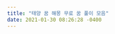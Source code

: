 ```yaml
---
title: "태양 꿈 해몽 무료 꿈 풀이 모음"
date: 2021-01-30 08:26:28 -0400
---
```

<div style='height:0;overflow:hidden'>
2021-01-30-19.md 
리뷰 백화점
콘텐츠
 
인물/이슈
 
제품
 
팁
 
게임
 
꿈해몽

꿈해몽

태양 꿈 해몽 무료 꿈 풀이 모음
사고하는 공학인 2021. 1. 1. 07:00

    

 
 

새해에 떠오르는 해를 보면 언제나 가슴이 두근거리며 희망에 가득 차기도 하고 뭔가 알 수 없는 벅찬 감동을 느끼게 됩니다. 태양은 우리의 에너지의 근원이자 생명의 원천인데요. 이러한 태양은 과거 절대신으로 추앙받기도 했습니다. 이러한 태양이 꿈에서는 어떤 의미를 갖는지 알아보겠습니다.

 

길몽인 경우
 


 

태양이 찬란하게 빛을 발하는 꿈
조력자의 도움으로 어려움을 극복하고, 모든 일들이 순조롭게 풀리게 될 것을 의미하는 꿈입니다.

 

꽃밭 위로 태양이 떠오르는 꿈
부귀공명 하고 입신출세하여 높은 위치에 오르게 되거나, 행운이 따르게 될 것을 의미하는 꿈입니다.

 

하늘에 두 개의 태양이 떠 있는 꿈
두 개의 사업을 동시에 성공시키게 되는 꿈입니다. 또는 형제가 지분을 동일하게 나누어 갖는 것을 의미합니다. 두 가지의 종류의 권력을 손에 넣게 되는 아이를 얻는 태몽을 의미하기도 합니다.

 

손으로 뜨거운 태양을 만지는 꿈
훌륭하게 자라 큰 부자가 될 아이를 낳게 될 태몽입니다.

 

떨어지는 태양을 받는 꿈
장차 온 세상에 크게 기여하거나 많은 사람들에게 존경받는 종교계 큰 인물을 잉태하는 태몽입니다.

 

떨어진 태양을 받아서 집으로 가져오는 꿈
부귀영화를 얻게 되는 꿈입니다. 특히 노후에 큰 복을 얻게 될 수 있음을 의미합니다.

 


 
 

하늘에서 떨어진 태양이 지붕 위에서 구르는 꿈
세계적으로 유명해질 예술가나 학자가 될 만한 아이가 태어날 태몽입니다.

 

구석진 곳에 햇빛이 환히 들어오는 꿈
가정에 경사가 생기게 되며, 부귀 영화를 누리게 되는 꿈입니다.

 

해가 하늘 한복판에 떠 있는 걸 보는 꿈
우환이 해소되고 모든일이 순리대로 잘 풀려나가게 되는 것을 암시하는 꿈입니다.

 

구름에 가려진 태양이 구름이 걷히고 다시 빛나는 꿈
근심거리가 사라지고 가정과 사업이 날로 번창합니다. 또는 사회적 지위가 높아지고 좋은 배우자를 만나게 되는 꿈입니다.

 

자동차를 타고 태양을 향해 날아가는 꿈
고진감래를 뜻하는 꿈입니다. 그 도안 했던 노력이 드디어 결실을 맺어 보상을 얻게 되는 것을 뜻합니다.

 

붉은 태양이 빛나는 꿈
직장에서 승진을 하거나 시험에 합격하게 되며, 취업 준비생이라면 취직을 하게 되는 꿈입니다.

 


기분 좋은 밝은 햇살을 보는 꿈.
길운이 들어오게 되어 좋은 연인을 만나게 되거나 질병이 치유되고 건강을 되찾게 됩니다. 매사가 술술 풀리게 되는 것을 암시합니다.

 

햇빛이 찬란하게 빛나는 꿈

소원이 이루어지는 것을 뜻합니다. 높은 자리에 올라가게 되거나 명성을 얻게 되는 꿈입니다. 미혼 여성이 꾼 경우에는 앞으로 크게될 인물을 남편으로 맞이하게 되는 것을 암시합니다.

 

햇살을 따뜻하게 느끼는 꿈

다른 사람에게 사랑을 받거나 주게 되는 일이 생기게 됨을 의미합니다.

 

밝은 태양을 먹는 꿈
마음먹은 계획이나 작은 소원이 성취되고, 하는 일에 좋은 성과를 내게 될 것을 의미하는 꿈입니다.

 

태양이 떠오르는 것을 보는 꿈
하는 일마다 잘 풀려나갈 것을 의미하며 자손에게 행운이 따르는 좋은 꿈입니다.


 
 

강이나 산에서 태양이 떠오르는 것을 보는 꿈
새로운 사업이나 일 등이 성공하게 될 것을 암시하는 꿈으로 하는 일이 물 흐르듯 막힘없이 진행됩니다.

 


햇빛이 자신을 비추는 꿈
훌륭한 인물을 잉태하는 태몽입니다. 또는 큰 능력을 가진 권세가의 도움을 등에 업고 신분 상승을 이루게 되며 뜻한 바를 성취하게 됩니다. 소원하는 일이 이루어지며, 건강이 회복되고 합격이나 취직을 하게 됩니다.

 

집안으로 햇빛이 들어오는 꿈
가성이 화목하고 평화로워지는 것을 암시합니다. 평온한 가정으로 인해 결국 사업의 성공이나 훌륭한 작품의 완성을 해내게 됩니다.

 

방안으로 밝은 햇빛이 비추는 꿈
조력자로 인해 명예를 얻게 됨을 암시합니다.

 

태양을 향해 절하는 꿈
간절한 소원을 귀인의 도움으로 이룰 수 있게 되는 것을 의미합니다.

 

태양이 품 속에 들어오거나 태양을 한번에 삼키는 꿈
입신 양명하고 원하는 일이 이루어지는 것을 의미하는 꿈입니다. 또는 고결한 인품과 심성을 갖춘 인물을 낳게 되는 태몽입니다.

 

태양을 화살로 맞혀 떨어트리는 꿈
커다란 공을 세워 부와 권력을 얻거나 경쟁이나 다툼에서 이기게 됩니다.

 


 

해를 자신의 가슴에 꼭 안고 있는 꿈
사랑하는 사람과 좋은 결실을 맺게 됩니다. 또는 승진이나 합격 등 지위와 신분이 상승하게 되고, 금전운이 높아지는 것을 의미합니다.

 

해를 손으로 따 가지는 꿈
국가 기관과 연관된 사업을 운영하거나 이득을 취하게 되는 꿈입니다.

 

바다에서 해가 떠오르는 꿈
집안에 좋은 경사가 이어지고 자손들이 번창하게 됩니다. 그간 노력한 일에 대한 결실을 얻게 되고, 행운이 따르며 질병이 치유되는 길몽입니다.

 

흉몽인 경우
 

 
 

태양이 하늘에 떠있는데 비가 내리는 꿈
사랑하는 연인이나 부부사이에 애정 문제로 인해 불화가 생기게 됩니다.

 

갑자기 태양이 사라져 버리는 꿈
권력과 명예를 잃게 되고 목숨까지 잃을 수도 있음을 암시합니다.

 

태양이 찌그러져 보이는 꿈
부부 사이에 싸움이 생기게 되거나 다른 사람과의 다툼이나 싸움이 생길 수 있습니다.

 

태양이 타는 듯한 폭염을 내뿜는 꿈
질병이나 사고로 인해 병원에 가게 되는 것을 뜻합니다.

 

해가 중천에 떠 있는 꿈
부모와 자식이 헤어지게 되거나 오랜 시간이 흘러서야 만나게 되는 것을 뜻하는 꿈입니다.

 

태양이 일그러져 보이는 꿈
하는 일이 곤궁해지고 어려움을 격게 되거나, 권력이 약해짐을 암시합니다.

 


빛을 잃은 태양을 보는 꿈
불길한 일이 생길 것을 뜻하는 꿈입니다.

 

하늘에 떠있던 태양이 땅으로 떨어진 꿈
집안의 가장이나 부모님 또는 직장의 윗 사람이 질병이나 사고로 인해 고통받을 수 있습니다. 또는 국난이 생겨 국가에 위기가 오게 될 수 있음을 암시합니다.

 

빛을 잃은 태양을 본 꿈
가정에 우환이 끊이지 않고 부모님 신변에 어려움과 장애가 생기며, 모든 일이 실패로 끝나게 됩니다.

 

태양이 물속에 잠기는 꿈
다른 사람과 다툼과 싸움, 시비가 생길 수 있으며, 뭇 사람들의 구설수에 오르내릴 수 있습니다. 대인관계에 주의가 필요합니다.

 

해가 반으로 갈라지는 것을 보는 꿈
가정이나 직장, 소속 단체에서 불화가 생기게 됩니다. 갈등 상황에서 중립을 지키는 것이 중요합니다.

 

해와 달을 동시에 보는 꿈
윗 사람에게 욕을 먹거나 좋지 못한 평가를 받게 됩니다. 또는 동료들에게 배신을 당하거나 따돌림을 당하게 됨을 의미합니다.

 


 

해가 지는 것 석양을 바라보는 꿈.
운기가 점점 소멸되어 가는 것을 의미합니다. 또는 대인관계에 문제가 생기거나 어떤 사람의 죽음을 뜻하기도 합니다.

 

태양 한 가운데 누군가 서 있는 걸 보는 꿈
교활한 사기꾼에게 속아 넘어가게 되어 고생을 하거나 각종 암투와 분쟁에 휘말리게 됩니다.

 

태양이 갈라지는 것을 본 꿈
국가에 큰 문제가 생기거나, 부모님의 이혼을 뜻하는 꿈입니다.

반흉반길 또는 둘 다 아닌 경우
 

두 개의 태양이 떠 있는 꿈
어떤 일의 결정을 앞 두고 두가지 방법이나 길에서 고민을 하게 될 것을 의미하는 꿈입니다.

 

비가 그치고 해가 빛나는 꿈
모든 일이 잘 풀려 막힘없이 진행되고 점차 성장하게 됩니다. 또는 인생의 터닝 포인트를 맞이하는 것을 뜻하는 꿈입니다. 그러나 배우자나 애인과 관계가 나빠질 수 있음을 암시하기도 합니다.

 

달이 태양을 가린 꿈, 일식 꿈
어렵게 얻은 권력을 내려놓게 될 것을 의미하는 꿈입니다. 또는 머리가 좋은 총명한 아이가 태어나게 되는 태몽입니다.

지금까지 태양과 관련된 꿈해몽을 알아보았습니다.

오늘 밤도 행복하고 기분좋은 꿈만 꾸시고 평안한 잠자리가 되시길 바랍니다.


좋아요공감
공유하기글 요소구독하기
저작자표시비영리변경금지
카카오스토리
트위터
페이스북
 
Tag
떠오르는태양꿈, 일출꿈, 태양꿈, 태양꿈 해몽, 태양태몽
함께 보면 좋은 글
 
댓글 0
이름
비밀번호
내용을 입력해주세요.
비밀글
등록
 1 ··· 19 20 21 22 23 24 25 26 27 ··· 172 
프로필사진
꿈해몽, 영화, 음악, 드라마, 만화와 각종 이슈 및 생활 팁을 전해드리는 블로그입니다.

분류 전체보기 N
콘텐츠 리뷰 N
인물과 이슈
제품 사용기
꿀팁모음
코딩관련
꿈해몽 N
게임
Calendar
   2021. 01   
일	월	화	수	목	금	토
 	 	 	 	 	1	2
3	4	5	6	7	8	9
10	11	12	13	14	15	16
17	18	19	20	21	22	23
24	25	26	27	28	29	30
31	 	 	 	 	 	 
페이스북 트위터 플러그인
Facebook
Twitter





검색내용을 입력하세요.
▲
관리
 


Copyright © Kakao Corp. All rights reserved.

쿠팡 파트너스 제휴 수익을 얻을 수 있습니다.
“ pumpkin-review.tistory.com is a participant in the Amazon Services LLC Associates Program, an affiliate advertising program designed to provide a means for sites to earn advertising fees by advertising and linking to products on Amazon.com. Amazon and the Amazon logo are trademarks of Amazon.com, Inc, or its affiliates. ”

 
관리메뉴열기리뷰 백화점 구독하기
